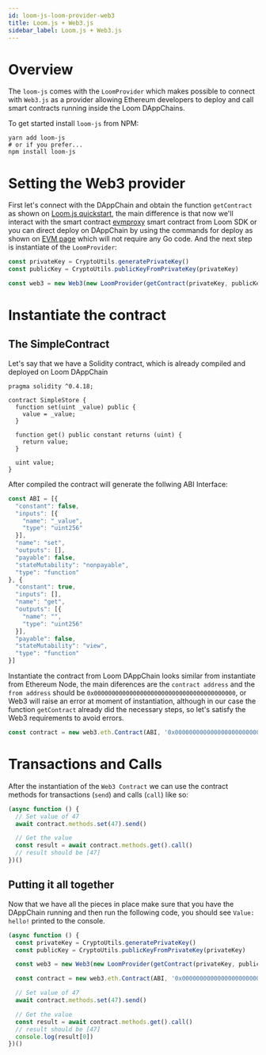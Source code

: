 ```yaml
---
id: loom-js-loom-provider-web3
title: Loom.js + Web3.js
sidebar_label: Loom.js + Web3.js
---
```


# Overview

The `loom-js` comes with the `LoomProvider` which makes possible to connect with `Web3.js` as a provider allowing Ethereum developers to deploy and call smart contracts running inside the Loom DAppChains.

To get started install `loom-js` from NPM:

```shell
yarn add loom-js
# or if you prefer...
npm install loom-js
```

# Setting the Web3 provider

First let's connect with the DAppChain and obtain the function `getContract` as shown on [Loom.js quickstart](loom-js-quickstart), the main difference is that now we'll interact with the smart contract [evmproxy][] smart contract from Loom SDK or you can direct deploy on DAppChain by using the commands for deploy as shown on [EVM page](evm) which will not require any Go code. And the next step is instantiate of the `LoomProvider`:

```js
const privateKey = CryptoUtils.generatePrivateKey()
const publicKey = CryptoUtils.publicKeyFromPrivateKey(privateKey)

const web3 = new Web3(new LoomProvider(getContract(privateKey, publicKey)))
```

# Instantiate the contract

## The SimpleContract

Let's say that we have a Solidity contract, which is already compiled and deployed on Loom DAppChain

```
pragma solidity ^0.4.18;

contract SimpleStore {
  function set(uint _value) public {
    value = _value;
  }

  function get() public constant returns (uint) {
    return value;
  }

  uint value;
}
```

After compiled the contract will generate the follwing ABI Interface:

```js
const ABI = [{
  "constant": false,
  "inputs": [{
    "name": "_value",
    "type": "uint256"
  }],
  "name": "set",
  "outputs": [],
  "payable": false,
  "stateMutability": "nonpayable",
  "type": "function"
}, {
  "constant": true,
  "inputs": [],
  "name": "get",
  "outputs": [{
    "name": "",
    "type": "uint256"
  }],
  "payable": false,
  "stateMutability": "view",
  "type": "function"
}]
```

Instantiate the contract from Loom DAppChain looks similar from instantiate from Ethereum Node, the main diferences are the `contract address` and the `from address` should be `0x0000000000000000000000000000000000000000`, or Web3 will raise an error at moment of instantiation, although in our case the function `getContract` already did the necessary steps, so let's satisfy the Web3 requirements to avoid errors.


```js
const contract = new web3.eth.Contract(ABI, '0x0000000000000000000000000000000000000000', {from: '0x0000000000000000000000000000000000000000'})
```

# Transactions and Calls

After the instantiation of the `Web3 Contract` we can use the contract methods for transactions (`send`) and calls (`call`) like so:

```js
(async function () {
  // Set value of 47
  await contract.methods.set(47).send()

  // Get the value
  const result = await contract.methods.get().call()
  // result should be [47]
})()
```

## Putting it all together

Now that we have all the pieces in place make sure that you have the DAppChain running and then
run the following code, you should see `Value: hello!` printed to the console.

```js
(async function () {
  const privateKey = CryptoUtils.generatePrivateKey()
  const publicKey = CryptoUtils.publicKeyFromPrivateKey(privateKey)

  const web3 = new Web3(new LoomProvider(getContract(privateKey, publicKey)))

  const contract = new web3.eth.Contract(ABI, '0x0000000000000000000000000000000000000000', {from: '0x0000000000000000000000000000000000000000'})

  // Set value of 47
  await contract.methods.set(47).send()

  // Get the value
  const result = await contract.methods.get().call()
  // result should be [47]
  console.log(result[0])
})()
```

[evmproxy]: https://github.com/loomnetwork/go-loom/blob/master/examples/plugins/evmproxy/contract/evmproxy.go
